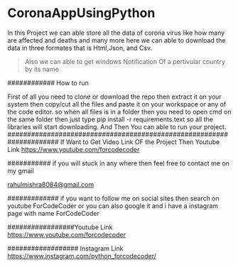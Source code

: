 # CoronaAppUsingPython
In this Project we can able store all the data of corona virus like how many are affected and deaths and many more 
here we can able to download the data in three formates that is Html,Json, and Csv.

> Also we can able to get windows Notification Of a pertivular country by its name 

############ How to run

First of all you need to clone or download the repo then extract it on your system then copy/cut all the files and paste it on your workspace or any of the code editor.
so when all files is in a folder then you need to open cmd on the same folder then just type 
pip install -r requirements.text so all the libraries will start downloading.
And Then You can able to run your project.
#####################################################################
If Want to Get Video Link OF the Project Then Youtube Link https://www.youtube.com/forcodecoder

########### if you will stuck in any where then feel free to contact me on my gmail

rahulmishra8084@gmail.com

############# if you want to follow me on social sites then search on youtube ForCodeCoder or you can also google it and i have a instagram page with name ForCodeCoder

#################Youtube Link https://www.youtube.com/forcodecoder

################## Instagram Link https://www.instagram.com/python_forcodecoder/
